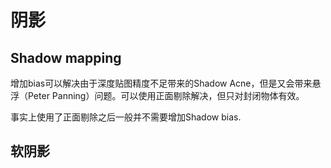 # 阴影

## Shadow mapping

增加bias可以解决由于深度贴图精度不足带来的Shadow Acne，但是又会带来悬浮（Peter Panning）问题。可以使用正面剔除解决，但只对封闭物体有效。

事实上使用了正面剔除之后一般并不需要增加Shadow bias.

## 软阴影